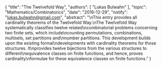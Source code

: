 {
    "title": "The Twelvefold Way",
    "authors": [
        "Lukas Bulwahn"
    ],
    "topic": "Mathematics/Combinatorics",
    "date": "2016-12-29",
    "notify": "lukas.bulwahn@gmail.com",
    "abstract": "\nThis entry provides all cardinality theorems of the Twelvefold Way.\nThe Twelvefold Way systematically classifies twelve related\ncombinatorial problems concerning two finite sets, which include\ncounting permutations, combinations, multisets, set partitions and\nnumber partitions. This development builds upon the existing formal\ndevelopments with cardinality theorems for those structures. It\nprovides twelve bijections from the various structures to different\nequivalence classes on finite functions, and hence, proves cardinality\nformulae for these equivalence classes on finite functions."
}